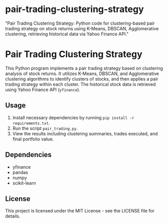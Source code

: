 # pair-trading-clustering-strategy
"Pair Trading Clustering Strategy: Python code for clustering-based pair trading strategy on stock returns using K-Means, DBSCAN, Agglomerative clustering, retrieving historical data via Yahoo Finance API."

# Pair Trading Clustering Strategy

This Python program implements a pair trading strategy based on clustering analysis of stock returns. It utilizes K-Means, DBSCAN, and Agglomerative clustering algorithms to identify clusters of stocks, and then applies a pair trading strategy within each cluster. The historical stock data is retrieved using Yahoo Finance API (`yfinance`).

## Usage

1. Install necessary dependencies by running `pip install -r requirements.txt`.
2. Run the script `pair_trading.py`.
3. View the results including clustering summaries, trades executed, and final portfolio value.

## Dependencies

- yfinance
- pandas
- numpy
- scikit-learn

## License

This project is licensed under the MIT License - see the LICENSE file for details.
